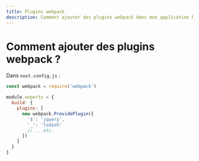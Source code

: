 ```yaml
---
title: Plugins webpack
description: Comment ajouter des plugins webpack dans mon application Nuxt.js ?
---
```


# Comment ajouter des plugins webpack ?

Dans `nuxt.config.js` :

```js
const webpack = require('webpack')

module.exports = {
  build: {
    plugins: [
      new webpack.ProvidePlugin({
        '$': 'jquery',
        '_': 'lodash'
        // ...etc.
      })
    ]
  }
}
```

